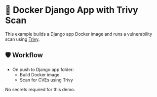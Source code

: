 # 🔐 Docker Django App with Trivy Scan

This example builds a Django app Docker image and runs a vulnerability scan using [Trivy](https://github.com/aquasecurity/trivy).

## 🛡️ Workflow

- On push to Django app folder:
  - Build Docker image
  - Scan for CVEs using Trivy

No secrets required for this demo.
